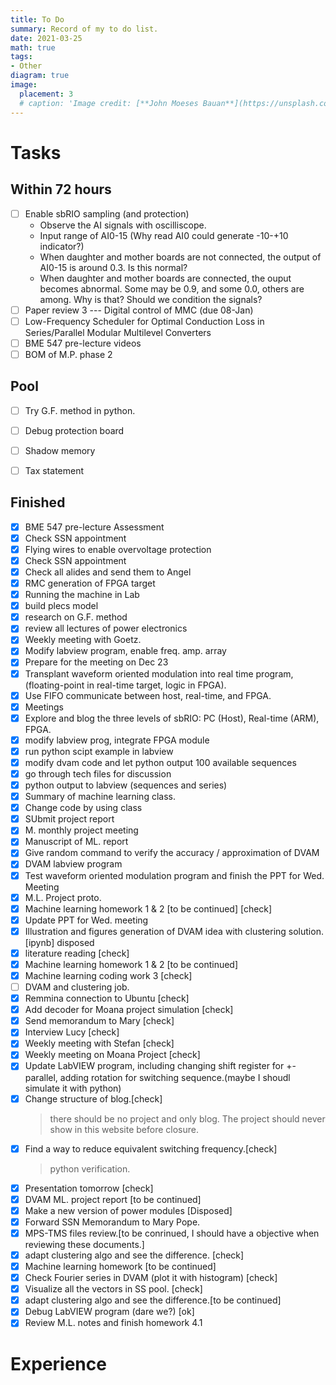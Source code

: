```yaml
---
title: To Do
summary: Record of my to do list.
date: 2021-03-25
math: true
tags:
- Other
diagram: true
image:
  placement: 3
  # caption: 'Image credit: [**John Moeses Bauan**](https://unsplash.com/photos/OGZtQF8iC0g)'
---
```


# Tasks

## Within 72 hours
- [ ] Enable sbRIO sampling (and protection)
  - Observe the AI signals with oscilliscope. 
  - Input range of AI0-15 (Why read AI0 could generate -10-+10 indicator?)
  - When daughter and mother boards are not connected, the output of AI0-15 is around 0.3. Is this normal?
  - When daughter and mother boards are connected, the ouput becomes abnormal. Some may be 0.9, and some 0.0, others are among. Why is that? Should we condition the signals? 
- [ ] Paper review 3 --- Digital control of MMC (due 08-Jan)
- [ ] Low-Frequency Scheduler for Optimal Conduction Loss in Series/Parallel Modular Multilevel Converters 
- [ ] BME 547 pre-lecture videos
- [ ] BOM of M.P. phase 2

## Pool
- [ ] Try G.F. method in python.
- [ ] Debug protection board
- [ ] Shadow memory
- [ ] Tax statement


## Finished
- [x] BME 547 pre-lecture Assessment
- [x] Check SSN appointment
- [x] Flying wires to enable overvoltage protection
- [x] Check SSN appointment
- [x] Check all alides and send them to Angel
- [x] RMC generation of FPGA target
- [x] Running the machine in Lab
- [x] build plecs model
- [x] research on G.F. method
- [x] review all lectures of power electronics
- [x] Weekly meeting with Goetz.
- [x] Modify labview program, enable freq. amp. array 
- [x] Prepare for the meeting on Dec 23
- [x] Transplant waveform oriented modulation into real time program, (floating-point in real-time target, logic in FPGA).
- [x] Use FIFO communicate between host, real-time, and FPGA. 
- [x] Meetings
- [x] Explore and blog the three levels of sbRIO: PC (Host), Real-time (ARM), FPGA.
- [x] modify labview prog, integrate FPGA module
- [x] run python scipt example in labview
- [x] modify dvam code and let python output 100 available sequences 
- [x] go through tech files for discussion
- [x] python output to labview (sequences and series)
- [x] Summary of machine learning class. 
- [x] Change code by using class
- [x] SUbmit project report
- [x] M. monthly project meeting
- [x] Manuscript of ML. report
- [x] Give random command to verify the accuracy / approximation of DVAM
- [x] DVAM labview program 
- [x] Test waveform oriented modulation program and finish the PPT for Wed. Meeting
- [x] M.L. Project proto.
- [x] Machine learning homework 1 & 2 [to be continued] [check]
- [x] Update PPT for Wed. meeting 
- [x] Illustration and figures generation of DVAM idea with clustering solution. [ipynb] disposed 
- [x] literature reading [check] 
- [x] Machine learning homework 1 & 2 [to be continued]
- [x] Machine learning coding work 3 [check]
- [ ] DVAM and clustering job. 
- [x] Remmina connection to Ubuntu [check]
- [x] Add decoder for Moana project simulation [check]
- [x] Send memorandum to Mary [check]
- [x] Interview Lucy [check] 
- [x] Weekly meeting with Stefan [check]
- [x] Weekly meeting on Moana Project [check]
- [x] Update LabVIEW program, including changing shift register for +- parallel, adding rotation for switching sequence.(maybe I shoudl simulate it with python) 
- [x] Change structure of blog.[check]
  > there should be no project and only blog. The project should never show in this website before closure. 
- [x] Find a way to reduce equivalent switching frequency.[check] 
  > python verification.
- [x] Presentation tomorrow [check]
- [x] DVAM ML. project report [to be continued]
- [x] Make a new version of power modules [Disposed]
- [x] Forward SSN Memorandum to Mary Pope.
- [x] MPS-TMS files review.[to be conrinued, I should have a objective when reviewing these documents.] 
- [x] adapt clustering algo and see the difference. [check] 
- [x] Machine learning homework [to be continued]
- [x] Check Fourier series in DVAM (plot it with histogram) [check]
- [x] Visualize all the vectors in SS pool. [check]
- [x] adapt clustering algo and see the difference.[to be continued] 
- [x] Debug LabVIEW program (dare we?) [ok] 
- [x] Review M.L. notes and finish homework 4.1

# Experience




